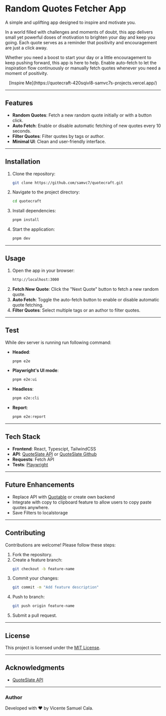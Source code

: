 # Random Quotes Fetcher App

A simple and uplifting app designed to inspire and motivate you. 

In a world filled with challenges and moments of doubt, this app delivers small yet powerful doses of motivation to brighten your day and keep you going. Each quote serves as a reminder that positivity and encouragement are just a click away.

Whether you need a boost to start your day or a little encouragement to keep pushing forward, this app is here to help. Enable auto-fetch to let the inspiration flow continuously or manually fetch quotes whenever you need a moment of positivity.

<div align="center">
[Inspire Me](https://quotecraft-420sqivl8-samvc7s-projects.vercel.app/)
</div>

---

## Features

- **Random Quotes**: Fetch a new random quote initially or with a button click.
- **Auto Fetch**: Enable or disable automatic fetching of new quotes every 10 seconds.
- **Filter Quotes**: Filter quotes by tags or author. 
- **Minimal UI**: Clean and user-friendly interface.

---

## Installation

1. Clone the repository:
   ```bash
   git clone https://github.com/samvc7/quotecraft.git
   ```
2. Navigate to the project directory:
    ```bash
    cd quotecraft
    ```
3. Install dependencies:
    ```bash
    pnpm install
    ```
4. Start the application:
    ```bash
    pnpm dev
    ```

---

## Usage

1. Open the app in your browser:
    ```bash
    http://localhost:3000
    ```
2. **Fetch New Quote**: Click the "Next Quote" button to fetch a new random quote.
3. **Auto Fetch**: Toggle the auto-fetch button to enable or disable automatic quote fetching.
4. **Filter Quotes**: Select multiple tags or an author to filter quotes.

---

## Test

While dev server is running run following command:
- **Headed**:
    ```bash
    pnpm e2e
    ```
- **Playwright's UI mode**:
    ```bash
    pnpm e2e:ui
    ```
- **Headless**:
    ```bash
    pnpm e2e:cli
    ```
- **Report**:
    ```bash
    pnpm e2e:report
    ```

---

## Tech Stack

- **Frontend**: React, Typescipt, TailwindCSS
- **API**: [QuoteSlate API](https://quoteslate.vercel.app/) or [QuoteSlate Github](https://github.com/Musheer360/QuoteSlate)
- **Requests**: Fetch API
- **Tests**: [Playwright](https://playwright.dev/)

---

## Future Enhancements

- Replace API with [Quotable](https://github.com/lukePeavey/quotable) or create own backend
- Integrate with copy to clipboard feature to allow users to copy paste quotes anywhere.
- Save Filters to localstorage

---

## Contributing

Contributions are welcome! Please follow these steps:

1. Fork the repository.
2. Create a feature branch:
    ```bash
    git checkout -b feature-name
    ```
3. Commit your changes:
    ```bash
    git commit -m "Add feature description"
    ```
4. Push to branch:
    ```bash
    git push origin feature-name
    ```
5. Submit a pull request.

---

## License
This project is licensed under the [MIT License](LICENSE).

---

## Acknowledgments

- [QuoteSlate API](https://quoteslate.vercel.app/)

---

### Author

Developed with ❤️ by Vicente Samuel Cala.
